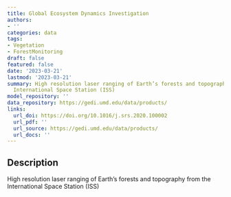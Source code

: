 ```yaml
---
title: Global Ecosystem Dynamics Investigation
authors:
- ''
categories: data
tags:
- Vegetation
- ForestMonitoring
draft: false
featured: false
date: '2023-03-21'
lastmod: '2023-03-21'
summary: High resolution laser ranging of Earth’s forests and topography from the
  International Space Station (ISS)
model_repository: ''
data_repository: https://gedi.umd.edu/data/products/
links:
  url_doi: https://doi.org/10.1016/j.srs.2020.100002
  url_pdf: ''
  url_source: https://gedi.umd.edu/data/products/
  url_docs: ''
---
```


## Description

High resolution laser ranging of Earth’s forests and topography from the International Space Station (ISS)

